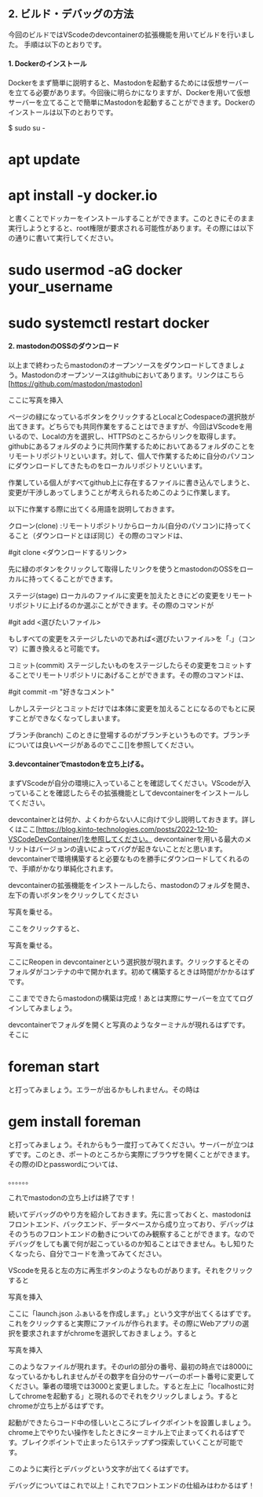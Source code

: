 ## 2. ビルド・デバッグの方法

今回のビルドではVScodeのdevcontainerの拡張機能を用いてビルドを行いました。
手順は以下のとおりです。
#### 1. Dockerのインストール
Dockerをまず簡単に説明すると、Mastodonを起動するためには仮想サーバーを立てる必要があります。今回後に明らかになりますが、Dockerを用いて仮想サーバーを立てることで簡単にMastodonを起動することができます。Dockerのインストールは以下のとおりです。

$ sudo su -
# apt update
# apt install -y docker.io

と書くことでドッカーをインストールすることができます。このときにそのまま実行しようとすると、root権限が要求される可能性があります。その際には以下の通りに書いて実行してください。

# sudo usermod -aG docker your_username
# sudo systemctl restart docker

#### 2. mastodonのOSSのダウンロード

以上まで終わったらmastodonのオープンソースをダウンロードしてきましょう。Mastodonのオープンソースはgithubにおいてあります。リンクはこちら[https://github.com/mastodon/mastodon]

ここに写真を挿入

ページの緑になっているボタンをクリックするとLocalとCodespaceの選択肢が出てきます。どちらでも共同作業をすることはできますが、今回はVScodeを用いるので、Localの方を選択し、HTTPSのところからリンクを取得します。githubにあるフォルダのように共同作業するためにおいてあるフォルダのことをリモートリポジトリといいます。対して、個人で作業するために自分のパソコンにダウンロードしてきたものをローカルリポジトリといいます。

作業している個人がすべてgithub上に存在するファイルに書き込んでしまうと、変更が干渉しあってしまうことが考えられるためこのように作業します。

以下に作業する際に出てくる用語を説明しておきます。

クローン(clone)
:リモートリポジトリからローカル(自分のパソコン)に持ってくること（ダウンロードとほぼ同じ）その際のコマンドは、

#git clone <ダウンロードするリンク>

先に緑のボタンをクリックして取得したリンクを使うとmastodonのOSSをローカルに持ってくることができます。

ステージ(stage)
ローカルのファイルに変更を加えたときにどの変更をリモートリポジトリに上げるのか選ぶことができます。その際のコマンドが

#git add <選びたいファイル>

もしすべての変更をステージしたいのであれば<選びたいファイル>を「.」（コンマ）に置き換えると可能です。

コミット(commit)
ステージしたいものをステージしたらその変更をコミットすることでリモートリポジトリにあげることができます。その際のコマンドは、

#git commit -m "好きなコメント"

しかしステージとコミットだけでは本体に変更を加えることになるのでもとに戻すことができなくなってしまいます。

ブランチ(branch)
このときに登場するのがブランチというものです。ブランチについては良いページがあるのでここ[]を参照してください。

#### 3.devcontainerでmastodonを立ち上げる。
まずVScodeが自分の環境に入っていることを確認してください。VScodeが入っていることを確認したらその拡張機能としてdevcontainerをインストールしてください。

devcontainerとは何か、よくわからない人に向けて少し説明しておきます。詳しくはここ[https://blog.kinto-technologies.com/posts/2022-12-10-VSCodeDevContainer/]を参照してください。
devcontainerを用いる最大のメリットはバージョンの違いによってバグが起きないことだと思います。devcontainerで環境構築すると必要なものを勝手にダウンロードしてくれるので、手順がかなり単純化されます。

devcontainerの拡張機能をインストールしたら、mastodonのフォルダを開き、左下の青いボタンをクリックしてください

写真を乗せる。

ここをクリックすると、

写真を乗せる。

ここにReopen in devcontainerという選択肢が現れます。クリックするとそのフォルダがコンテナの中で開かれます。初めて構築するときは時間がかかるはずです。

ここまでできたらmastodonの構築は完成！あとは実際にサーバーを立ててログインしてみましょう。

devcontainerでフォルダを開くと写真のようなターミナルが現れるはずです。そこに

# foreman start

と打ってみましょう。エラーが出るかもしれません。その時は

# gem install foreman

と打ってみましょう。それからもう一度打ってみてください。サーバーが立つはずです。このとき、ポートのところから実際にブラウザを開くことができます。その際のIDとpasswordについては、

。。。。。。

これでmastodonの立ち上げは終了です！

続いてデバッグのやり方を紹介しておきます。先に言っておくと、mastodonはフロントエンド、バックエンド、データベースから成り立っており、デバッグはそのうちのフロントエンドの動きについてのみ観察することができます。なのでデバッグをしても裏で何が起こっているのか知ることはできません。もし知りたくなったら、自分でコードを漁ってみてください。

VScodeを見ると左の方に再生ボタンのようなものがあります。それをクリックすると

写真を挿入

ここに「launch.json ふぁいるを作成します。」という文字が出てくるはずです。これをクリックすると実際にファイルが作られます。その際にWebアプリの選択を要求されますがchromeを選択しておきましょう。すると

写真を挿入

このようなファイルが現れます。そのurlの部分の番号、最初の時点では8000になっているかもしれませんがその数字を自分のサーバーのポート番号に変更してください。筆者の環境では3000と変更しました。すると左上に「localhostに対してchromeを起動する」と現れるのでそれをクリックしましょう。するとchromeが立ち上がるはずです。

起動ができたらコード中の怪しいところにブレイクポイントを設置しましょう。chrome上でやりたい操作をしたときにターミナル上で止まってくれるはずです。ブレイクポイントで止まったら1ステップずつ探索していくことが可能です。

このように実行とデバッグという文字が出てくるはずです。

デバッグについてはこれで以上！これでフロントエンドの仕組みはわかるはず！